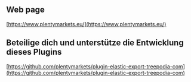 ## Web page
 
[https://www.plentymarkets.eu/](https://www.plentymarkets.eu/)

## Beteilige dich und unterstütze die Entwicklung dieses Plugins

[https://github.com/plentymarkets/plugin-elastic-export-treepodia-com](https://github.com/plentymarkets/plugin-elastic-export-treepodia-com)
